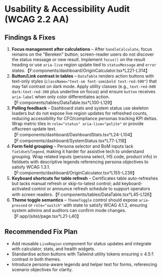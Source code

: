 # Usability & Accessibility Audit (WCAG 2.2 AA)

## Findings & Fixes
1. **Focus management after calculations** – After `handleCalculate`, focus remains on the "Bereken" button; screen-reader users do not discover the status message or new result. Implement `focus()` on the result heading or use `aria-live` region update tied to `statusMessage` and `error` states.【F:components/dashboard/OriginCalculator.tsx†L221-L314】
2. **Button/Link contrast in tables** – `DataTable` renders action buttons with text-only styles (`className="text-sm font-semibold text-red-500"`) that may fail contrast on dark mode. Apply utility classes (e.g., `text-red-600 dark:text-red-300` plus underline on focus) and ensure `button` receives `aria-label` when only color differentiates action.【F:components/tables/DataTable.tsx†L100-L129】
3. **Polling feedback** – Dashboard stats and system status use skeleton loaders but do not expose live region updates for refreshed counts, reducing accessibility for CFO/compliance personas tracking KPI deltas. Wrap metric tiles in `role="status" aria-live="polite"` or provide offscreen update text.【F:components/dashboard/DashboardStats.tsx†L24-L104】【F:components/dashboard/SystemStatus.tsx†L77-L118】
4. **Form field grouping** – Persona selector and BoM inputs lack `fieldset`/`legend`, making it harder for assistive tech to understand grouping. Wrap related inputs (persona select, HS code, product info) in fieldsets with descriptive legends referencing persona objectives to satisfy WCAG 1.3.1.【F:components/dashboard/OriginCalculator.tsx†L155-L239】
5. **Keyboard shortcuts for table refresh** – Certificates table auto-refreshes but lacks manual refresh or skip-to-latest control; add keyboard-activated control or announce refresh schedule to support operators with screen readers.【F:components/tables/DataTable.tsx†L45-L126】
6. **Theme toggle semantics** – `ThemeToggle` control should expose `aria-pressed` or `role="switch"` with state to satisfy WCAG 4.1.2, ensuring system admins and auditors can confirm mode changes.【F:app/(site)/page.tsx†L21-L40】

## Recommended Fix Plan
- Add reusable `LiveRegion` component for status updates and integrate with calculator, stats, and health widgets.
- Standardise action buttons with Tailwind utility tokens ensuring ≥ 4.5:1 contrast in both themes.
- Introduce persona-aware legends and helper text for forms, referencing scenario objectives for clarity.
